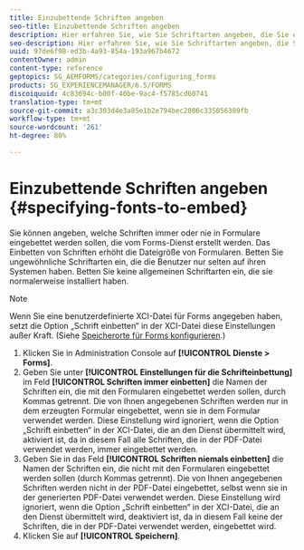 ```yaml
---
title: Einzubettende Schriften angeben
seo-title: Einzubettende Schriften angeben
description: Hier erfahren Sie, wie Sie Schriftarten angeben, die Sie einbetten möchten.
seo-description: Hier erfahren Sie, wie Sie Schriftarten angeben, die Sie einbetten möchten.
uuid: 97de6f98-ed3b-4a93-854a-193a967b4672
contentOwner: admin
content-type: reference
geptopics: SG_AEMFORMS/categories/configuring_forms
products: SG_EXPERIENCEMANAGER/6.5/FORMS
discoiquuid: 4c83694c-b00f-40be-9ac4-f5785cd60741
translation-type: tm+mt
source-git-commit: a3c303d4e3a85e1b2e794bec2006c335056309fb
workflow-type: tm+mt
source-wordcount: '261'
ht-degree: 80%

---
```



# Einzubettende Schriften angeben {#specifying-fonts-to-embed}

Sie können angeben, welche Schriften immer oder nie in Formulare eingebettet werden sollen, die vom Forms-Dienst erstellt werden. Das Einbetten von Schriften erhöht die Dateigröße von Formularen. Betten Sie ungewöhnliche Schriftarten ein, die die Benutzer nur selten auf ihren Systemen haben. Betten Sie keine allgemeinen Schriftarten ein, die sie normalerweise installiert haben.

>[!NOTE]
>
>Wenn Sie eine benutzerdefinierte XCI-Datei für Forms angegeben haben, setzt die Option „Schrift einbetten“ in der XCI-Datei diese Einstellungen außer Kraft. (Siehe [Speicherorte für Forms konfigurieren](/help/forms/using/admin-help/configuring-locations-forms.md#configuring-locations-for-forms).)

1. Klicken Sie in Administration Console auf **[!UICONTROL Dienste > Forms]**.
1. Geben Sie unter **[!UICONTROL Einstellungen für die Schrifteinbettung]** im Feld **[!UICONTROL Schriften immer einbetten]** die Namen der Schriften ein, die mit den Formularen eingebettet werden sollen, durch Kommas getrennt. Die von Ihnen angegebenen Schriften werden nur in dem erzeugten Formular eingebettet, wenn sie in dem Formular verwendet werden. Diese Einstellung wird ignoriert, wenn die Option „Schrift einbetten“ in der XCI-Datei, die an den Dienst übermittelt wird, aktiviert ist, da in diesem Fall alle Schriften, die in der PDF-Datei verwendet werden, immer eingebettet werden.
1. Geben Sie in das Feld **[!UICONTROL Schriften niemals einbetten]** die Namen der Schriften ein, die nicht mit den Formularen eingebettet werden sollen (durch Kommas getrennt). Die von Ihnen angegebenen Schriften werden nicht in der PDF-Datei eingebettet, selbst wenn sie in der generierten PDF-Datei verwendet werden. Diese Einstellung wird ignoriert, wenn die Option „Schrift einbetten“ in der XCI-Datei, die an den Dienst übermittelt wird, deaktiviert ist, da in diesem Fall keine der Schriften, die in der PDF-Datei verwendet werden, eingebettet wird.
1. Klicken Sie auf **[!UICONTROL Speichern]**.

